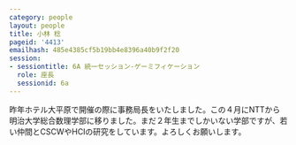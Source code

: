 ```yaml
---
category: people
layout: people
title: 小林 稔
pageid: '4413'
emailhash: 485e4385cf5b19bb4e8396a40b9f2f20
session:
- sessiontitle: 6A 統一セッション-ゲーミフィケーション
  role: 座長
  sessionid: 6a
---
```

昨年ホテル大平原で開催の際に事務局長をいたしました。この４月にNTTから明治大学総合数理学部に移りました。まだ２年生までしかいない学部ですが、若い仲間とCSCWやHCIの研究をしています。よろしくお願いします。